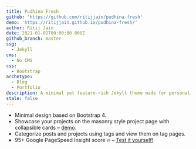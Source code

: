 ```yaml
---
title: Pudhina Fresh
github: 'https://github.com/ritijjain/pudhina-fresh'
demo: 'https://ritijjain.github.io/pudhina-fresh/'
author: Ritij Jain
date: 2021-01-02T00:00:00.000Z
github_branch: master
ssg:
  - Jekyll
cms:
  - No CMS
css:
  - Bootstrap
archetype:
  - Blog
  - Portfolio
description: A minimal yet feature-rich Jekyll theme made for personal websites and blogs.
stale: false
---
```

* Minimal design based on Bootstrap 4.
* Showcase your projects on the masonry style project page with collapsible cards – [demo](https://ritijjain.github.io/pudhina-fresh/projects/).
* Categorize posts and projects using tags and view them on tag pages.
* 95+ Google PageSpeed Insight score 🔥 – [Test it yourself!](https://developers.google.com/speed/pagespeed/insights/?url=https%3A%2F%2Fritijjain.github.io%2Fpudhina-fresh&tab=desktop)
